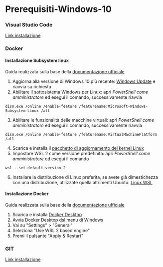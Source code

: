 # Prerequisiti-Windows-10

### Visual Studio Code
[Link installazione](https://code.visualstudio.com/download)

### Docker
#### Installazione Subsystem linux
Guida realizzata sulla base della [documentazione ufficiale](https://docs.microsoft.com/it-it/windows/wsl/install-win10)

1. Aggiorna alla versione di Windows 10 più recente: [Windows Update](ms-settings:windowsupdate) e riavvia su richiesta
2. Abilitare il sottosistema Windows per Linux: apri *PowerShell come amministratore* ed esegui il comando, successivamente riavvia
```
dism.exe /online /enable-feature /featurename:Microsoft-Windows-Subsystem-Linux /all
```
3. Abilitare le funzionalità delle macchine virtuali: apri *PowerShell come amministratore* ed esegui il comando, successivamente riavvia
``` 
dism.exe /online /enable-feature /featurename:VirtualMachinePlatform /all
```
4. Scarica e installa il [pacchetto di aggiornamento del kernel Linux](https://wslstorestorage.blob.core.windows.net/wslblob/wsl_update_x64.msi)
5. Impostare WSL 2 come versione predefinita: apri *PowerShell come amministratore* ed esegui il comando
```
wsl --set-default-version 2
```
6. Installare la distribuzione di Linux preferita, se avete già dimestichezza con una distribuzione, utilizzate quella altrimenti Ubuntu: [Linux WSL](https://aka.ms/wslstore)


#### Installazione Docker
Guida realizzata sulla base della [documentazione ufficiale](https://docs.docker.com/docker-for-windows/wsl/)

1. Scarica e installa [Docker Desktop](https://hub.docker.com/editions/community/docker-ce-desktop-windows/)
2. Avvia Docker Desktop dsl menu di Windows
3. Vai su "Settings" > "General"
4. Seleziona "Use WSL 2 based engine"
5. Premi il pulsante "Apply & Restart"

### GIT
[Link installazione](https://git-scm.com/download/win)

